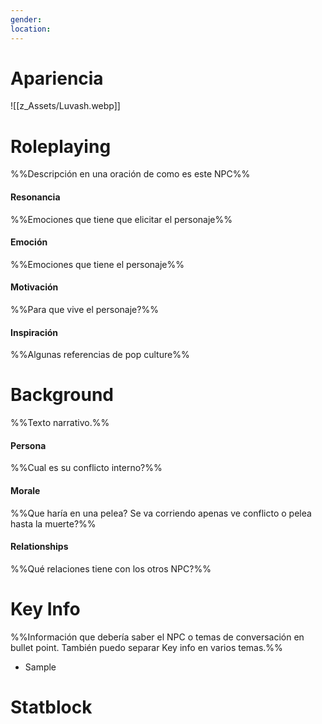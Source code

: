 ```yaml
---
gender: 
location:
---
```

# Apariencia
![[z_Assets/Luvash.webp]]
# Roleplaying
%%Descripción en una oración de como es este NPC%%
#### Resonancia
%%Emociones que tiene que elicitar el personaje%%
#### Emoción
%%Emociones que tiene el personaje%%
#### Motivación
%%Para que vive el personaje?%%

#### Inspiración
%%Algunas referencias de pop culture%%
# Background
%%Texto narrativo.%%
#### Persona
%%Cual es su conflicto interno?%%
#### Morale
%%Que haría en una pelea? Se va corriendo apenas ve conflicto o pelea hasta la muerte?%%
#### Relationships
%%Qué relaciones tiene con los otros NPC?%%
# Key Info
%%Información que debería saber el NPC o temas de conversación en bullet point. También puedo separar Key info en varios temas.%%
- Sample

# Statblock
